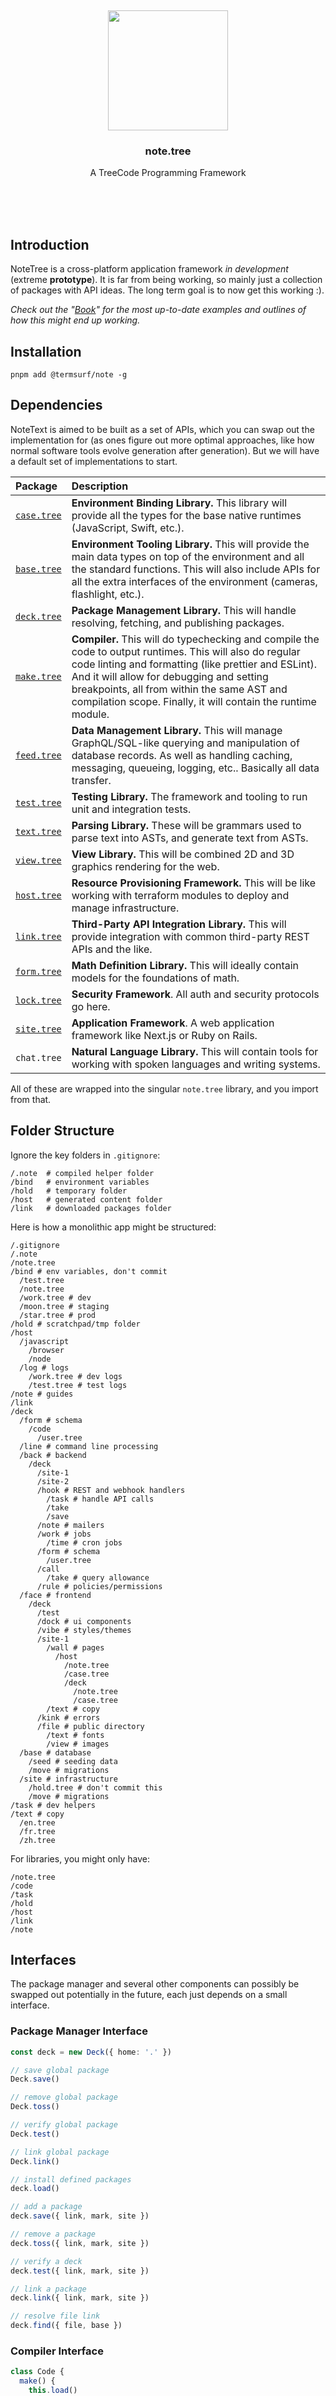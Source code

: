 <br/>
<br/>
<br/>
<br/>
<br/>
<br/>
<br/>

<p align='center'>
  <img src='https://github.com/termsurf/note.tree/blob/make/view/note.svg?raw=true' height='192'/>
</p>

<h3 align='center'>note.tree</h3>
<p align='center'>
  A TreeCode Programming Framework
</p>

<br/>
<br/>
<br/>

## Introduction

NoteTree is a cross-platform application framework _in development_
(extreme **prototype**). It is far from being working, so mainly just a
collection of packages with API ideas. The long term goal is to now get
this working :).

_Check out the
"[Book](https://github.com/termsurf/note.tree/tree/make/book)" for the
most up-to-date examples and outlines of how this might end up working._

## Installation

```
pnpm add @termsurf/note -g
```

## Dependencies

NoteText is aimed to be built as a set of APIs, which you can swap out
the implementation for (as ones figure out more optimal approaches, like
how normal software tools evolve generation after generation). But we
will have a default set of implementations to start.

| Package                                              | Description                                                                                                                                                                                                                                                                                                                  |
| :--------------------------------------------------- | :--------------------------------------------------------------------------------------------------------------------------------------------------------------------------------------------------------------------------------------------------------------------------------------------------------------------------- |
| [`case.tree`](https://github.com/termsurf/case.tree) | **Environment Binding Library.** This library will provide all the types for the base native runtimes (JavaScript, Swift, etc.).                                                                                                                                                                                             |
| [`base.tree`](https://github.com/termsurf/base.tree) | **Environment Tooling Library.** This will provide the main data types on top of the environment and all the standard functions. This will also include APIs for all the extra interfaces of the environment (cameras, flashlight, etc.).                                                                                    |
| [`deck.tree`](https://github.com/termsurf/deck.tree) | **Package Management Library.** This will handle resolving, fetching, and publishing packages.                                                                                                                                                                                                                               |
| [`make.tree`](https://github.com/termsurf/make.tree) | **Compiler.** This will do typechecking and compile the code to output runtimes. This will also do regular code linting and formatting (like prettier and ESLint). And it will allow for debugging and setting breakpoints, all from within the same AST and compilation scope. Finally, it will contain the runtime module. |
| [`feed.tree`](https://github.com/termsurf/feed.tree) | **Data Management Library.** This will manage GraphQL/SQL-like querying and manipulation of database records. As well as handling caching, messaging, queueing, logging, etc.. Basically all data transfer.                                                                                                                  |
| [`test.tree`](https://github.com/termsurf/test.tree) | **Testing Library.** The framework and tooling to run unit and integration tests.                                                                                                                                                                                                                                            |
| [`text.tree`](https://github.com/termsurf/text.tree) | **Parsing Library.** These will be grammars used to parse text into ASTs, and generate text from ASTs.                                                                                                                                                                                                                       |
| [`view.tree`](https://github.com/termsurf/view.tree) | **View Library.** This will be combined 2D and 3D graphics rendering for the web.                                                                                                                                                                                                                                            |
| [`host.tree`](https://github.com/termsurf/host.tree) | **Resource Provisioning Framework.** This will be like working with terraform modules to deploy and manage infrastructure.                                                                                                                                                                                                   |
| [`link.tree`](https://github.com/termsurf/link.tree) | **Third-Party API Integration Library.** This will provide integration with common third-party REST APIs and the like.                                                                                                                                                                                                       |
| [`form.tree`](https://github.com/termsurf/form.tree) | **Math Definition Library.** This will ideally contain models for the foundations of math.                                                                                                                                                                                                                                   |
| [`lock.tree`](https://github.com/termsurf/lock.tree) | **Security Framework**. All auth and security protocols go here.                                                                                                                                                                                                                                                             |
| [`site.tree`](https://github.com/termsurf/site.tree) | **Application Framework**. A web application framework like Next.js or Ruby on Rails.                                                                                                                                                                                                                                        |
| `chat.tree`                                          | **Natural Language Library.** This will contain tools for working with spoken languages and writing systems.                                                                                                                                                                                                                 |

All of these are wrapped into the singular `note.tree` library, and you
import from that.

## Folder Structure

Ignore the key folders in `.gitignore`:

```.gitignore
/.note  # compiled helper folder
/bind   # environment variables
/hold   # temporary folder
/host   # generated content folder
/link   # downloaded packages folder
```

Here is how a monolithic app might be structured:

```
/.gitignore
/.note
/note.tree
/bind # env variables, don't commit
  /test.tree
  /note.tree
  /work.tree # dev
  /moon.tree # staging
  /star.tree # prod
/hold # scratchpad/tmp folder
/host
  /javascript
    /browser
    /node
  /log # logs
    /work.tree # dev logs
    /test.tree # test logs
/note # guides
/link
/deck
  /form # schema
    /code
      /user.tree
  /line # command line processing
  /back # backend
    /deck
      /site-1
      /site-2
      /hook # REST and webhook handlers
        /task # handle API calls
        /take
        /save
      /note # mailers
      /work # jobs
        /time # cron jobs
      /form # schema
        /user.tree
      /call
        /take # query allowance
      /rule # policies/permissions
  /face # frontend
    /deck
      /test
      /dock # ui components
      /vibe # styles/themes
      /site-1
        /wall # pages
          /host
            /note.tree
            /case.tree
            /deck
              /note.tree
              /case.tree
        /text # copy
      /kink # errors
      /file # public directory
        /text # fonts
        /view # images
  /base # database
    /seed # seeding data
    /move # migrations
  /site # infrastructure
    /hold.tree # don't commit this
    /move # migrations
/task # dev helpers
/text # copy
  /en.tree
  /fr.tree
  /zh.tree
```

For libraries, you might only have:

```
/note.tree
/code
/task
/hold
/host
/link
/note
```

## Interfaces

The package manager and several other components can possibly be swapped
out potentially in the future, each just depends on a small interface.

### Package Manager Interface

```ts
const deck = new Deck({ home: '.' })

// save global package
Deck.save()

// remove global package
Deck.toss()

// verify global package
Deck.test()

// link global package
Deck.link()

// install defined packages
deck.load()

// add a package
deck.save({ link, mark, site })

// remove a package
deck.toss({ link, mark, site })

// verify a deck
deck.test({ link, mark, site })

// link a package
deck.link({ link, mark, site })

// resolve file link
deck.find({ file, base })
```

### Compiler Interface

```ts
class Code {
  make() {
    this.load()
    this.mesh()
    this.lint()
    this.tree()
    this.text()
    this.bind()
  }

  bind() {
    code.on('file', code.make)
  }

  // load from the entrypoint of the project
  load() {}

  // do type-checking, variable resolution, optimizations, etc..
  mesh() {}

  // do linting and fix up code
  lint() {}

  // make output AST in target language
  make() {}

  // write the AST to string
  text() {}
}
```

### Output Generator Interface

```ts
const host = new Host({ code })

const ts = host.make({ form: 'typescript' })
const rust = host.make({ form: 'rust' })
```

The output is typed as a standard AST in each language.

## TODO

- parse mine/mind files (mint)
  - parse tree-role file types
  - parse chat-talk-link tree
  - convert into json

## License

Copyright 2021-2024 <a href='https://term.surf'>TermSurf</a>

Licensed under the Apache License, Version 2.0 (the "License"); you may
not use this file except in compliance with the License. You may obtain
a copy of the License at

    http://www.apache.org/licenses/LICENSE-2.0

Unless required by applicable law or agreed to in writing, software
distributed under the License is distributed on an "AS IS" BASIS,
WITHOUT WARRANTIES OR CONDITIONS OF ANY KIND, either express or implied.
See the License for the specific language governing permissions and
limitations under the License.

## TermSurf

This is being developed by the folks at [TermSurf](https://term.surf), a
California-based project for helping humanity master information and
computation. Find us on [Twitter](https://twitter.com/termsurf),
[LinkedIn](https://www.linkedin.com/company/termsurf), and
[Facebook](https://www.facebook.com/termsurf). Check out our other
[GitHub projects](https://github.com/termsurf) as well!
